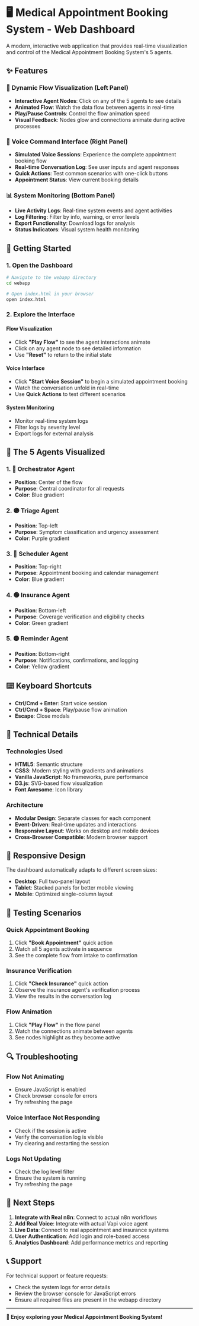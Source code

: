 # 🖥️ Medical Appointment Booking System - Web Dashboard

A modern, interactive web application that provides real-time visualization and control of the Medical Appointment Booking System's 5 agents.

## ✨ Features

### 🔄 **Dynamic Flow Visualization (Left Panel)**
- **Interactive Agent Nodes**: Click on any of the 5 agents to see details
- **Animated Flow**: Watch the data flow between agents in real-time
- **Play/Pause Controls**: Control the flow animation speed
- **Visual Feedback**: Nodes glow and connections animate during active processes

### 🎤 **Voice Command Interface (Right Panel)**
- **Simulated Voice Sessions**: Experience the complete appointment booking flow
- **Real-time Conversation Log**: See user inputs and agent responses
- **Quick Actions**: Test common scenarios with one-click buttons
- **Appointment Status**: View current booking details

### 📊 **System Monitoring (Bottom Panel)**
- **Live Activity Logs**: Real-time system events and agent activities
- **Log Filtering**: Filter by info, warning, or error levels
- **Export Functionality**: Download logs for analysis
- **Status Indicators**: Visual system health monitoring

## 🚀 Getting Started

### 1. **Open the Dashboard**
```bash
# Navigate to the webapp directory
cd webapp

# Open index.html in your browser
open index.html
```

### 2. **Explore the Interface**

#### **Flow Visualization**
- Click **"Play Flow"** to see the agent interactions animate
- Click on any agent node to see detailed information
- Use **"Reset"** to return to the initial state

#### **Voice Interface**
- Click **"Start Voice Session"** to begin a simulated appointment booking
- Watch the conversation unfold in real-time
- Use **Quick Actions** to test different scenarios

#### **System Monitoring**
- Monitor real-time system logs
- Filter logs by severity level
- Export logs for external analysis

## 🎯 **The 5 Agents Visualized**

### 1. **🔵 Orchestrator Agent**
- **Position**: Center of the flow
- **Purpose**: Central coordinator for all requests
- **Color**: Blue gradient

### 2. **🟣 Triage Agent**
- **Position**: Top-left
- **Purpose**: Symptom classification and urgency assessment
- **Color**: Purple gradient

### 3. **🔵 Scheduler Agent**
- **Position**: Top-right
- **Purpose**: Appointment booking and calendar management
- **Color**: Blue gradient

### 4. **🟢 Insurance Agent**
- **Position**: Bottom-left
- **Purpose**: Coverage verification and eligibility checks
- **Color**: Green gradient

### 5. **🟡 Reminder Agent**
- **Position**: Bottom-right
- **Purpose**: Notifications, confirmations, and logging
- **Color**: Yellow gradient

## ⌨️ **Keyboard Shortcuts**

- **Ctrl/Cmd + Enter**: Start voice session
- **Ctrl/Cmd + Space**: Play/pause flow animation
- **Escape**: Close modals

## 🔧 **Technical Details**

### **Technologies Used**
- **HTML5**: Semantic structure
- **CSS3**: Modern styling with gradients and animations
- **Vanilla JavaScript**: No frameworks, pure performance
- **D3.js**: SVG-based flow visualization
- **Font Awesome**: Icon library

### **Architecture**
- **Modular Design**: Separate classes for each component
- **Event-Driven**: Real-time updates and interactions
- **Responsive Layout**: Works on desktop and mobile devices
- **Cross-Browser Compatible**: Modern browser support

## 📱 **Responsive Design**

The dashboard automatically adapts to different screen sizes:
- **Desktop**: Full two-panel layout
- **Tablet**: Stacked panels for better mobile viewing
- **Mobile**: Optimized single-column layout

## 🧪 **Testing Scenarios**

### **Quick Appointment Booking**
1. Click **"Book Appointment"** quick action
2. Watch all 5 agents activate in sequence
3. See the complete flow from intake to confirmation

### **Insurance Verification**
1. Click **"Check Insurance"** quick action
2. Observe the insurance agent's verification process
3. View the results in the conversation log

### **Flow Animation**
1. Click **"Play Flow"** in the flow panel
2. Watch the connections animate between agents
3. See nodes highlight as they become active

## 🔍 **Troubleshooting**

### **Flow Not Animating**
- Ensure JavaScript is enabled
- Check browser console for errors
- Try refreshing the page

### **Voice Interface Not Responding**
- Check if the session is active
- Verify the conversation log is visible
- Try clearing and restarting the session

### **Logs Not Updating**
- Check the log level filter
- Ensure the system is running
- Try refreshing the page

## 🚀 **Next Steps**

1. **Integrate with Real n8n**: Connect to actual n8n workflows
2. **Add Real Voice**: Integrate with actual Vapi voice agent
3. **Live Data**: Connect to real appointment and insurance systems
4. **User Authentication**: Add login and role-based access
5. **Analytics Dashboard**: Add performance metrics and reporting

## 📞 **Support**

For technical support or feature requests:
- Check the system logs for error details
- Review the browser console for JavaScript errors
- Ensure all required files are present in the webapp directory

---

**🎉 Enjoy exploring your Medical Appointment Booking System!** 